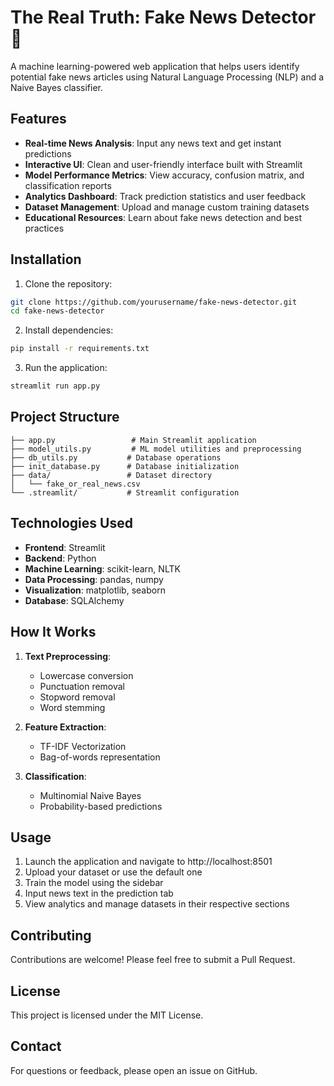 # The Real Truth: Fake News Detector 📰

A machine learning-powered web application that helps users identify potential fake news articles using Natural Language Processing (NLP) and a Naive Bayes classifier.

## Features

- **Real-time News Analysis**: Input any news text and get instant predictions
- **Interactive UI**: Clean and user-friendly interface built with Streamlit
- **Model Performance Metrics**: View accuracy, confusion matrix, and classification reports
- **Analytics Dashboard**: Track prediction statistics and user feedback
- **Dataset Management**: Upload and manage custom training datasets
- **Educational Resources**: Learn about fake news detection and best practices

## Installation

1. Clone the repository:
```sh
git clone https://github.com/yourusername/fake-news-detector.git
cd fake-news-detector
```

2. Install dependencies:
```sh
pip install -r requirements.txt
```

3. Run the application:
```sh
streamlit run app.py
```

## Project Structure

```
├── app.py                 # Main Streamlit application
├── model_utils.py         # ML model utilities and preprocessing
├── db_utils.py           # Database operations
├── init_database.py      # Database initialization
├── data/                 # Dataset directory
│   └── fake_or_real_news.csv
└── .streamlit/           # Streamlit configuration
```

## Technologies Used

- **Frontend**: Streamlit
- **Backend**: Python
- **Machine Learning**: scikit-learn, NLTK
- **Data Processing**: pandas, numpy
- **Visualization**: matplotlib, seaborn
- **Database**: SQLAlchemy

## How It Works

1. **Text Preprocessing**:
   - Lowercase conversion
   - Punctuation removal
   - Stopword removal
   - Word stemming

2. **Feature Extraction**:
   - TF-IDF Vectorization
   - Bag-of-words representation

3. **Classification**:
   - Multinomial Naive Bayes
   - Probability-based predictions

## Usage

1. Launch the application and navigate to http://localhost:8501
2. Upload your dataset or use the default one
3. Train the model using the sidebar
4. Input news text in the prediction tab
5. View analytics and manage datasets in their respective sections

## Contributing

Contributions are welcome! Please feel free to submit a Pull Request.

## License

This project is licensed under the MIT License.

## Contact

For questions or feedback, please open an issue on GitHub.
